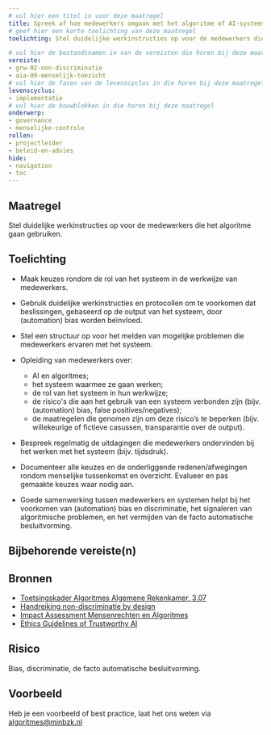 ```yaml
---
# vul hier een titel in voor deze maatregel
title: Spreek af hoe medewerkers omgaan met het algoritme of AI-systeem 
# geef hier een korte toelichting van deze maatregel
toelichting: Stel duidelijke werkinstructies op voor de medewerkers die het algoritme gaan gebruiken. 

# vul hier de bestandsnamen in van de vereisten die horen bij deze maatregel
vereiste:
- grw-02-non-discriminatie
- aia-09-menselijk-toezicht
# vul hier de fasen van de levenscyclus in die horen bij deze maatregel
levenscyclus: 
- implementatie
# vul hier de bouwblokken in die horen bij deze maatregel
onderwerp: 
- governance
- menselijke-controle
rollen:
- projectleider
- beleid-en-advies
hide:
- navigation
- toc
---
```


<!-- Let op! onderstaande regel met 'tags' niet weghalen! Deze maakt automatisch de knopjes op basis van de metadata  -->
<!-- tags -->

## Maatregel
Stel duidelijke werkinstructies op voor de medewerkers die het algoritme gaan gebruiken. 

## Toelichting
-	Maak keuzes rondom de rol van het systeem in de werkwijze van medewerkers.
-	Gebruik duidelijke werkinstructies en protocollen om te voorkomen dat beslissingen, gebaseerd op de output van het systeem, door (automation) bias worden beïnvloed.
-	Stel een structuur op voor het melden van mogelijke problemen die medewerkers ervaren met het systeem.
-	Opleiding van medewerkers over:

	-	AI en algoritmes;
	-	het systeem waarmee ze gaan werken;
	-	de rol van het systeem in hun werkwijze;
	-	de risico's die aan het gebruik van een systeem verbonden zijn (bijv. (automation) bias, false positives/negatives);
	-	de maatregelen die genomen zijn om deze risico’s te beperken (bijv. willekeurige of fictieve casussen, transparantie over de output).

-	Bespreek regelmatig de uitdagingen die medewerkers ondervinden bij het werken met het systeem (bijv. tijdsdruk).
-	Documenteer alle keuzes en de onderliggende redenen/afwegingen rondom menselijke tussenkomst en overzicht. Evalueer en pas gemaakte keuzes waar nodig aan.

- Goede samenwerking tussen medewerkers en systemen helpt bij het voorkomen van (automation) bias en discriminatie, het signaleren van algoritmische problemen, en het vermijden van de facto automatische besluitvorming.

## Bijbehorende vereiste(n)
<!-- Hier volgt een lijst met vereisten op basis van de in de metadata ingevulde vereiste -->

<!-- Let op! onderstaande regel met 'list_vereisten_on_maatregelen_page' niet weghalen! Deze maakt automatisch een lijst van bijbehorende verseisten op basis van de metadata  -->
<!-- list_vereisten_on_maatregelen_page -->

## Bronnen 
<!-- Vul hier de relevante bronnen in voor deze maatregel -->

- [Toetsingskader Algoritmes Algemene Rekenkamer, 3.07](https://www.rekenkamer.nl/onderwerpen/algoritmes/documenten/publicaties/2024/05/15/het-toetsingskader-aan-de-slag)
- [Handreiking non-discriminatie by design](https://open.overheid.nl/documenten/ronl-3f9fa69c-acf4-444d-96e1-5c48df00eb3c/pdf) 
- [Impact Assessment Mensenrechten en Algoritmes](https://www.rijksoverheid.nl/documenten/rapporten/2021/02/25/impact-assessment-mensenrechten-en-algoritmes) 
- [Ethics Guidelines of Trustworthy AI](https://op.europa.eu/en/publication-detail/-/publication/d3988569-0434-11ea-8c1f-01aa75ed71a1)


## Risico 
<!-- vul hier het specifieke risico in dat kan worden gemitigeerd met behulp van deze maatregel -->

Bias, discriminatie, de facto automatische besluitvorming.

## Voorbeeld
<!-- Voeg hier een voorbeeld toe, door er bijvoorbeeld naar te verwijzen -->

Heb je een voorbeeld of best practice, laat het ons weten via [algoritmes@minbzk.nl](mailto:algoritmes@minbzk.nl)

